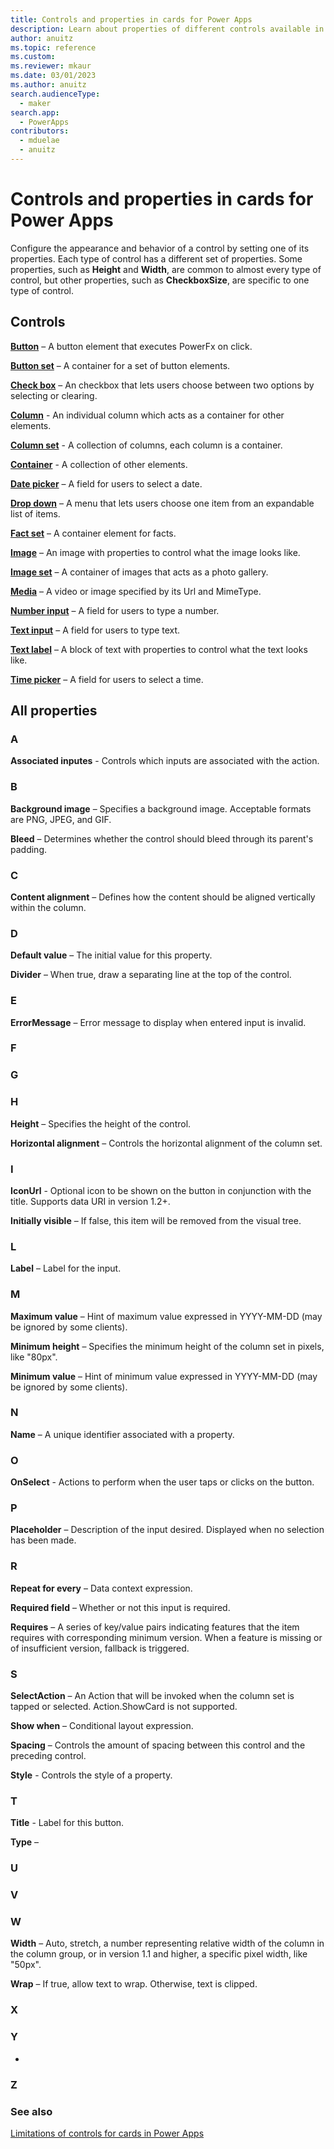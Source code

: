 ```yaml
---
title: Controls and properties in cards for Power Apps
description: Learn about properties of different controls available in cards for Power Apps.
author: anuitz
ms.topic: reference
ms.custom: 
ms.reviewer: mkaur
ms.date: 03/01/2023
ms.author: anuitz
search.audienceType:
  - maker
search.app:
  - PowerApps
contributors:
  - mduelae
  - anuitz
---
```


# Controls and properties in cards for Power Apps

Configure the appearance and behavior of a control by setting one of its properties. Each type of control has a different set of properties. Some properties, such as **Height** and **Width**, are common to almost every type of control, but other properties, such as **CheckboxSize**, are specific to one type of control.

## Controls

**[Button](controls/button.md)** – A button element that executes PowerFx on click. 

**[Button set](controls/button.md)** – A container for a set of button elements.

**[Check box](controls/check-box.md)** – An checkbox that lets users choose between two options by selecting or clearing.

**[Column](controls/column.md)** - An individual column which acts as a container for other elements.

**[Column set](controls/column-set.md)** - A collection of columns, each column is a container.

**[Container](controls/container.md)** - A collection of other elements.

**[Date picker](controls/date-picker.md)** – A field for users to select a date.

**[Drop down](controls/drop-down.md)** – A menu that lets users choose one item from an expandable list of items.

**[Fact set](controls/fact-set.md)** – A container element for facts.

**[Image](controls/image.md)** – An image with properties to control what the image looks like.

**[Image set](controls/image-set.md)** – A container of images that acts as a photo gallery.

**[Media](controls/media.md)** – A video or image specified by its Url and MimeType.

**[Number input](controls/number-input.md)** – A field for users to type a number.

**[Text input](controls/text-input.md)** – A field for users to type text.

**[Text label](controls/text-label.md)** – A block of text with properties to control what the text looks like.

**[Time picker](controls/time-picker.md)** – A field for users to select a time.

## All properties

### A

**Associated inputes** - Controls which inputs are associated with the action.

### B

**Background image** – Specifies a background image. Acceptable formats are PNG, JPEG, and GIF.

**Bleed** – Determines whether the control should bleed through its parent's padding.

### C

**Content alignment** – Defines how the content should be aligned vertically within the column.

### D

**Default value** – The initial value for this property.

**Divider** – When true, draw a separating line at the top of the control.

### E

**ErrorMessage** – Error message to display when entered input is invalid.

### F


### G



### H

**Height** – Specifies the height of the control.

**Horizontal alignment** – Controls the horizontal alignment of the column set.

### I

**IconUrl** - Optional icon to be shown on the button in conjunction with the title. Supports data URI in version 1.2+.

**Initially visible** – If false, this item will be removed from the visual tree.

### L

**Label** – Label for the input.


### M

**Maximum value** – Hint of maximum value expressed in YYYY-MM-DD (may be ignored by some clients).

**Minimum height** – Specifies the minimum height of the column set in pixels, like "80px".

**Minimum value** – Hint of minimum value expressed in YYYY-MM-DD (may be ignored by some clients).


### N

**Name** – A unique identifier associated with a property.

### O

**OnSelect** - Actions to perform when the user taps or clicks on the button.


### P

**Placeholder** – Description of the input desired. Displayed when no selection has been made.


### R

**Repeat for every** – Data context expression.

**Required field** – Whether or not this input is required.

**Requires** – A series of key/value pairs indicating features that the item requires with corresponding minimum version. When a feature is missing or of insufficient version, fallback is triggered.

### S

**SelectAction** – An Action that will be invoked when the column set is tapped or selected. Action.ShowCard is not supported.

**Show when** – Conditional layout expression.

**Spacing** – Controls the amount of spacing between this control and the preceding control.

**Style** - Controls the style of a property.

### T

**Title** - Label for this button.

**Type** – 


### U


### V



### W

**Width** – Auto, stretch, a number representing relative width of the column in the column group, or in version 1.1 and higher, a specific pixel width, like "50px".

**Wrap** – If true, allow text to wrap. Otherwise, text is clipped.

### X


### Y

*

### Z



### See also

[Limitations of controls for cards in Power Apps](control-limitations.md)
